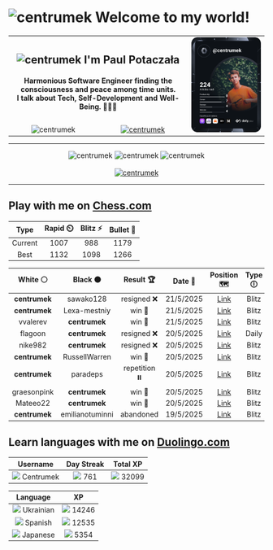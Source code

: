 <h1>
  <img
    src="https://emojis.slackmojis.com/emojis/images/1531849430/4246/blob-sunglasses.gif"
    width="30"
    alt="centrumek"
  />
  Welcome to my world!
</h1>

<table>
  <tbody>
    <tr>
      <td align="center" width="70%" colspan="2">
        <h2>
          <img
            src="https://raw.githubusercontent.com/MartinHeinz/MartinHeinz/master/wave.gif"
            width="30px"
            alt="centrumek"
          />
          I'm Paul Potaczała
        </h2>
        <h4>
          Harmonious Software Engineer finding the consciousness and peace among time units.
          <br/>
          I talk about Tech, Self-Development and Well-Being. 🌿🧘🚀
        </h4>
      </td>
      <td width="30%" rowspan="2">
        <a href="https://app.daily.dev/centrumek">
          <img
            src="./devcard.svg"
            alt="centrumek"
          />
        </a>
      </td>
    </tr>
    <tr align="center">
      <td>
        <img
          src="https://komarev.com/ghpvc/?username=centrumek&label=visitors&color=0e75b6&style=flat"
          alt="centrumek"
        >
      </td>
      <td>
        <a href="https://stackoverflow.com/users/14496012/centrumek">
          <img
            src="https://stackoverflow.com/users/flair/14496012.png?theme=dark"
            alt="centrumek"
          >
        </a>
      </td>
    </tr>
  </tbody>
</table>

---
<div align="center">
  <img 
    src="https://github-readme-stats.vercel.app/api?username=centrumek&show_icons=true&count_private=true&theme=dark&hide_border=true&hide=issues,contribs&bg_color=00000000"
    alt="centrumek"
  />
  <img
    src="https://github-readme-stats.vercel.app/api/top-langs/?username=centrumek&layout=compact&hide_border=true&theme=dark&bg_color=00000000&langs_count=6&exclude_repo=air-statistic-app"
    alt="centrumek"
  />
  <img 
    src="https://github-readme-streak-stats.herokuapp.com?user=centrumek&theme=dark&hide_border=true&background=FFFFFF00"
    alt="centrumek"
  />
  <br/>
  <br/>
  <a href="https://www.buymeacoffee.com/centrumek">
    <img
      src="https://cdn.buymeacoffee.com/buttons/v2/default-orange.png"
      height="50"
      width="210"
      alt="centrumek"
    />
  </a>
</div>

---

## Play with me on [Chess.com](https://www.chess.com/member/centrumek)

<div align="center">
<!--START_SECTION:chessStats-->
<!-- Automatically generated with https://github.com/Balastrong/chess-stats-action -->

| Type | Rapid ⏲️ | Blitz ⚡ | Bullet 🔫 |
|:---:|:---:|:---:|:---:|
| Current | 1007 | 988 | 1179 |
| Best | 1132 | 1098 | 1266 |

| White ⚪ | Black ⚫ | Result 🏆 | Date 📅 | Position 🗺️ | Type 🕕 |
|:---:|:---:|:---:|:---:|:---:|:---:|
| **centrumek** | sawako128 | resigned ❌ | 21/5/2025 | <a href="http://www.ee.unb.ca/cgi-bin/tervo/fen.pl?select=2k5/8/1p5p/2p3p1/4p3/4P1P1/4K1NP/1q6 w - - 0 35">Link</a> | Blitz |
| **centrumek** | Lexa-mestniy | win 🥇 | 21/5/2025 | <a href="http://www.ee.unb.ca/cgi-bin/tervo/fen.pl?select=8/8/2p1k3/2P2p2/pP2pP1p/P7/7P/4K3 b - - 7 55">Link</a> | Blitz |
| vvalerev | **centrumek** | win 🥇 | 21/5/2025 | <a href="http://www.ee.unb.ca/cgi-bin/tervo/fen.pl?select=1k5r/p3r3/1pQp4/3P4/6p1/3P4/5P1q/2R2RK1 w - - 0 30">Link</a> | Blitz |
| flagoon | **centrumek** | resigned ❌ | 20/5/2025 | <a href="http://www.ee.unb.ca/cgi-bin/tervo/fen.pl?select=rnbqkbnr/ppp1p1pp/5p2/8/3Pp3/2N5/PPP2PPP/R1BQKBNR w KQkq - 0 4">Link</a> | Daily |
| nike982 | **centrumek** | resigned ❌ | 20/5/2025 | <a href="http://www.ee.unb.ca/cgi-bin/tervo/fen.pl?select=8/8/5k2/2K1p3/1P6/P2P4/6PP/8 b - - 1 32">Link</a> | Blitz |
| **centrumek** | RussellWarren | win 🥇 | 20/5/2025 | <a href="http://www.ee.unb.ca/cgi-bin/tervo/fen.pl?select=8/8/p7/P1K5/1P6/2Pkp1Np/7P/4R3 b - - 4 53">Link</a> | Blitz |
| **centrumek** | paradeps | repetition ⏸️ | 20/5/2025 | <a href="http://www.ee.unb.ca/cgi-bin/tervo/fen.pl?select=8/5r2/PK6/5k2/8/8/8/8 b - - 10 59">Link</a> | Blitz |
| graesonpink | **centrumek** | win 🥇 | 20/5/2025 | <a href="http://www.ee.unb.ca/cgi-bin/tervo/fen.pl?select=rn1qk1n1/pp2b2r/2p1bp2/3p3p/3P3P/2N3B1/PPP3P1/2K1RBNR w q - 0 15">Link</a> | Blitz |
| Mateeo22 | **centrumek** | win 🥇 | 20/5/2025 | <a href="http://www.ee.unb.ca/cgi-bin/tervo/fen.pl?select=rnb1kbnr/pp3ppp/2pqp3/8/3P4/2N2N2/PPP2PPP/R1BQKB1R w KQkq - 2 6">Link</a> | Blitz |
| **centrumek** | emilianotuminni | abandoned  | 19/5/2025 | <a href="http://www.ee.unb.ca/cgi-bin/tervo/fen.pl?select=8/8/3k2r1/2p3Pn/8/8/5PK1/8 w - - 0 41">Link</a> | Blitz |

<!--END_SECTION:chessStats-->
</div>

## Learn languages with me on [Duolingo.com](https://www.duolingo.com/profile/Centrumek)

<div align="center">
<!--START_SECTION:duolingoStats-->
<!-- Automatically generated with https://github.com/centrumek/duolingo-readme-stats-->

| Username | Day Streak | Total XP |
|:---:|:---:|:---:|
| <img src="https://raw.githubusercontent.com/centrumek/duolingo-readme-stats/main/assets/duolingo.png" height="12"> Centrumek | <img src="https://raw.githubusercontent.com/centrumek/duolingo-readme-stats/main/assets/streakinactive.svg" height="12"> 761 | <img src="https://raw.githubusercontent.com/centrumek/duolingo-readme-stats/main/assets/xp.svg" height="12"> 32099 | <img src="https://raw.githubusercontent.com/centrumek/duolingo-readme-stats/main/assets/xp.svg" height="12"> 0 |

| Language | XP |
|:---:|:---:|
| <img src="https://raw.githubusercontent.com/centrumek/duolingo-readme-stats/main/assets/langs/ukrainian.svg" height="12"> Ukrainian | <img src="https://raw.githubusercontent.com/centrumek/duolingo-readme-stats/main/assets/xp.svg" height="12"> 14246 |
| <img src="https://raw.githubusercontent.com/centrumek/duolingo-readme-stats/main/assets/langs/spanish.svg" height="12"> Spanish | <img src="https://raw.githubusercontent.com/centrumek/duolingo-readme-stats/main/assets/xp.svg" height="12"> 12535 |
| <img src="https://raw.githubusercontent.com/centrumek/duolingo-readme-stats/main/assets/langs/japanese.svg" height="12"> Japanese | <img src="https://raw.githubusercontent.com/centrumek/duolingo-readme-stats/main/assets/xp.svg" height="12"> 5354 |

<!--END_SECTION:duolingoStats-->
</div>
<!--
**centrumek/centrumek** is a ✨ _special_ ✨ repository because its `README.md` (this file) appears on your GitHub profile.

Here are some ideas to get you started:

- 🔭 I’m currently working on ...
- 🌱 I’m currently learning ...
- 👯 I’m looking to collaborate on ...
- 🤔 I’m looking for help with ...
- 💬 Ask me about ...
- 📫 How to reach me: ...
- 😄 Pronouns: ...
- ⚡ Fun fact: ...
-->
